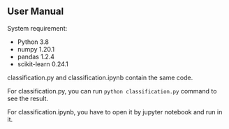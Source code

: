 ## User Manual

System requirement:  

- Python 3.8
- numpy 1.20.1
- pandas 1.2.4
- scikit-learn 0.24.1



classification.py and classification.ipynb contain the same code.

For classification.py, you can run ```python classification.py``` command to see the result.

For  classification.ipynb, you have to open it by jupyter notebook and run in it.

